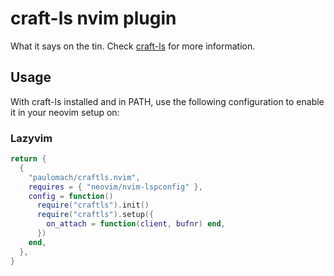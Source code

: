 # craft-ls nvim plugin

What it says on the tin.
Check [craft-ls](https://github.com/Batalex/craft-ls) for more information.

## Usage

With craft-ls installed and in PATH, use the following configuration to enable it in your neovim setup on:

### Lazyvim

```lua
return {
  {
    "paulomach/craftls.nvim",
    requires = { "neovim/nvim-lspconfig" },
    config = function()
      require("craftls").init()
      require("craftls").setup({
        on_attach = function(client, bufnr) end,
      })
    end,
  },
}
```
